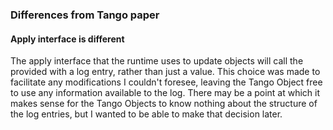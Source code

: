 ### Differences from Tango paper

#### Apply interface is different

The apply interface that the runtime uses to update objects will call
the provided with a log entry, rather than just a value. This choice was
made to facilitate any modifications I couldn't foresee, leaving the Tango
Object free to use any information available to the log. There may be
a point at which it makes sense for the Tango Objects to know nothing
about the structure of the log entries, but I wanted to be able to make
that decision later. 
